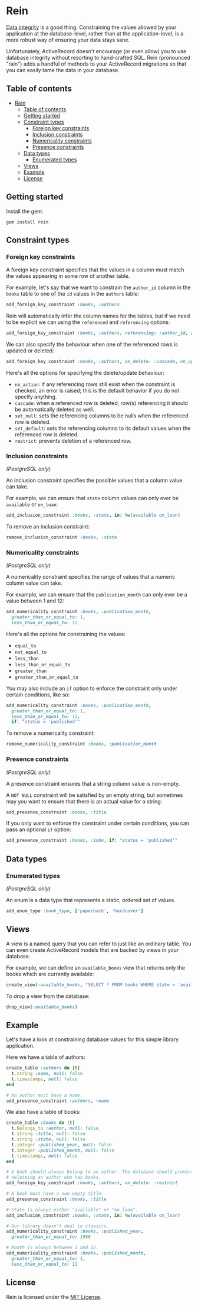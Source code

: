 # Rein

[Data integrity](http://en.wikipedia.org/wiki/Data_integrity) is a good thing.
Constraining the values allowed by your application at the database-level,
rather than at the application-level, is a more robust way of ensuring your
data stays sane.

Unfortunately, ActiveRecord doesn't encourage (or even allow) you to use
database integrity without resorting to hand-crafted SQL. Rein (pronounced
"rain") adds a handful of methods to your ActiveRecord migrations so that you
can easily tame the data in your database.

## Table of contents

* [Rein](#rein)
  * [Table of contents](#table-of-contents)
  * [Getting started](#getting-started)
  * [Constraint types](#constraint-types)
    * [Foreign key constraints](#foreign-key-constraints)
    * [Inclusion constraints](#inclusion-constraints)
    * [Numericality constraints](#numericality-constraints)
    * [Presence constraints](#presence-constraints)
  * [Data types](#data-types)
    * [Enumerated types](#enumerated-types)
  * [Views](#views)
  * [Example](#example)
  * [License](#license)

## Getting started

Install the gem:

    gem install rein

## Constraint types

### Foreign key constraints

A foreign key constraint specifies that the values in a column must match the
values appearing in some row of another table.

For example, let's say that we want to constrain the `author_id` column in the
`books` table to one of the `id` values in the `authors` table:

```ruby
add_foreign_key_constraint :books, :authors
```

Rein will automatically infer the column names for the tables, but if we need
to be explicit we can using the `referenced` and `referencing` options:

```ruby
add_foreign_key_constraint :books, :authors, referencing: :author_id, referenced: :id
```

We can also specify the behaviour when one of the referenced rows is updated or
deleted:

```ruby
add_foreign_key_constraint :books, :authors, on_delete: :cascade, on_update: :cascade
```

Here's all the options for specifying the delete/update behaviour:

- `no_action`: if any referencing rows still exist when the constraint is
  checked, an error is raised; this is the default behavior if you do not
  specify anything.
- `cascade`: when a referenced row is deleted, row(s) referencing it should be
  automatically deleted as well.
- `set_null`: sets the referencing columns to be nulls when the referenced row
  is deleted.
- `set_default`: sets the referencing columns to its default values when the
  referenced row is deleted.
- `restrict`: prevents deletion of a referenced row.

### Inclusion constraints

*(PostgreSQL only)*

An inclusion constraint specifies the possible values that a column value can
take.

For example, we can ensure that `state` column values can only ever be
`available` or `on_loan`:

```ruby
add_inclusion_constraint :books, :state, in: %w(available on_loan)
```

To remove an inclusion constraint:

```ruby
remove_inclusion_constraint :books, :state
```

### Numericality constraints

*(PostgreSQL only)*

A numericality constraint specifies the range of values that a numeric column
value can take.

For example, we can ensure that the `publication_month` can only ever be a
value between 1 and 12:

```ruby
add_numericality_constraint :books, :publication_month,
  greater_than_or_equal_to: 1,
  less_than_or_equal_to: 12
```

Here's all the options for constraining the values:

- `equal_to`
- `not_equal_to`
- `less_than`
- `less_than_or_equal_to`
- `greater_than`
- `greater_than_or_equal_to`

You may also include an `if` option to enforce the constraint only under certain conditions,
like so:

```ruby
add_numericality_constraint :books, :publication_month,
  greater_than_or_equal_to: 1,
  less_than_or_equal_to: 12,
  if: "status = 'published'"
```

To remove a numericality constraint:

```ruby
remove_numericality_constraint :books, :publication_month
```

### Presence constraints

*(PostgreSQL only)*

A presence constraint ensures that a string column value is non-empty.

A `NOT NULL` constraint will be satisfied by an empty string, but sometimes may
you want to ensure that there is an actual value for a string:

```ruby
add_presence_constraint :books, :title
```

If you only want to enforce the constraint under certain conditions,
you can pass an optional `if` option:

```ruby
add_presence_constraint :books, :isbn, if: "status = 'published'"
```

## Data types

### Enumerated types

*(PostgreSQL only)*

An enum is a data type that represents a static, ordered set of values.

```ruby
add_enum_type :book_type, ['paperback', 'hardcover']
```

## Views

A view is a named query that you can refer to just like an ordinary table. You
can even create ActiveRecord models that are backed by views in your database.

For example, we can define an `available_books` view that returns only the
books which are currently available:

```ruby
create_view(:available_books, "SELECT * FROM books WHERE state = 'available'")
```

To drop a view from the database:

```ruby
drop_view(:available_books)
```

## Example

Let's have a look at constraining database values for this simple library
application.

Here we have a table of authors:

```ruby
create_table :authors do |t|
  t.string :name, null: false
  t.timestamps, null: false
end

# An author must have a name.
add_presence_constraint :authors, :name
```

We also have a table of books:

```ruby
create_table :books do |t|
  t.belongs_to :author, null: false
  t.string :title, null: false
  t.string :state, null: false
  t.integer :published_year, null: false
  t.integer :published_month, null: false
  t.timestamps, null: false
end

# A book should always belong to an author. The database should prevent us from
# deleteing an author who has books.
add_foreign_key_constraint :books, :authors, on_delete: :restrict

# A book must have a non-empty title.
add_presence_constraint :books, :title

# State is always either "available" or "on_loan".
add_inclusion_constraint :books, :state, in: %w(available on_loan)

# Our library doesn't deal in classics.
add_numericality_constraint :books, :published_year,
  greater_than_or_equal_to: 1980

# Month is always between 1 and 12.
add_numericality_constraint :books, :published_month,
  greater_than_or_equal_to: 1,
  less_than_or_equal_to: 12
```

## License

Rein is licensed under the [MIT License](/LICENSE).
